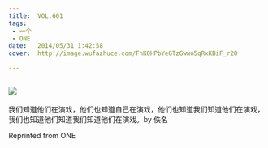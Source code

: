 ```yaml
---
title:	VOL.601
tags:
 - 一个
 - ONE
date:	2014/05/31 1:42:58
cover:	http://image.wufazhuce.com/FnKQHPbYeGTzGwwo5qRxKBiF_r2O

---
```

![](http://image.wufazhuce.com/FnKQHPbYeGTzGwwo5qRxKBiF_r2O)
---

我们知道他们在演戏，他们也知道自己在演戏，他们也知道我们知道他们在演戏，我们也知道他们知道我们知道他们在演戏。by 佚名
 
Reprinted from ONE
